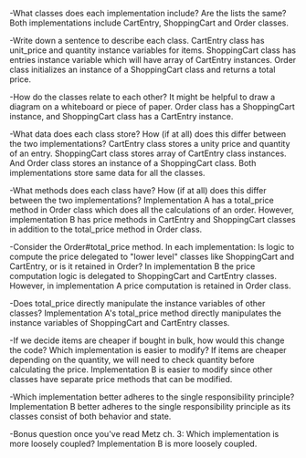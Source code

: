 -What classes does each implementation include? Are the lists the same?
Both implementations include CartEntry, ShoppingCart and Order classes. 

-Write down a sentence to describe each class.
CartEntry class has unit_price and quantity instance variables for items. ShoppingCart class has entries instance variable which will have array of CartEntry instances. Order class initializes an instance of a ShoppingCart class and returns a total price. 

-How do the classes relate to each other? It might be helpful to draw a diagram on a whiteboard or piece of paper.
Order class has a ShoppingCart instance, and ShoppingCart class has a CartEntry instance. 

-What data does each class store? How (if at all) does this differ between the two implementations?
CartEntry class stores a unity price and quantity of an entry. ShoppingCart class stores array of CartEntry class instances. And Order class stores an instance of a ShoppingCart class. Both implementations store same data for all the classes. 

-What methods does each class have? How (if at all) does this differ between the two implementations?
Implementation A has a total_price method in Order class which does all the calculations of an order. However, implementation B has price methods in CartEntry and ShoppingCart classes in addition to the total_price method in Order class. 

-Consider the Order#total_price method. In each implementation:
Is logic to compute the price delegated to "lower level" classes like ShoppingCart and CartEntry, or is it retained in Order?
In implementation B the price computation logic is delegated to ShoppingCart and CartEntry classes. However, in implementation A price computation is retained in Order class. 

-Does total_price directly manipulate the instance variables of other classes?
Implementation A's total_price method directly manipulates the instance variables of ShoppingCart and CartEntry classes.

-If we decide items are cheaper if bought in bulk, how would this change the code? Which implementation is easier to modify?
If items are cheaper depending on the quantity, we will need to check quantity before calculating the price. Implementation B is easier to modify since other classes have separate price methods that can be modified. 

-Which implementation better adheres to the single responsibility principle?
Implementation B better adheres to the single responsibility principle as its classes consist of both behavior and state. 

-Bonus question once you've read Metz ch. 3: Which implementation is more loosely coupled?
Implementation B is more loosely coupled. 